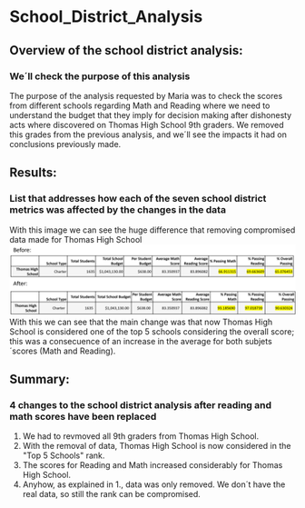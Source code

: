 # School_District_Analysis


## Overview of the school district analysis:
### We´ll check  the purpose of this analysis
The purpose of the analysis requested by Maria was to check the scores from different schools regarding Math and Reading where we need to understand the budget that they imply for decision making after dishonesty acts where discovered on Thomas High School 9th graders. We removed this grades from the previous analysis, and we´ll see the impacts it had on conclusions previously made.

## Results:
### List that addresses how each of the seven school district metrics was affected by the changes in the data
With this image we can see the huge difference that removing compromised data made for Thomas High School
![Alt text](Resources/BeforeAfter.png "Analysis before and after")
With this we can see that the main change was that now Thomas High School is considered one of the top 5 schools considering the overall score; this was a consecuence of an increase in the average for both subjets´scores (Math and Reading).

## Summary:
### 4 changes to the school district analysis after reading and math scores have been replaced
1. We had to revmoved all 9th graders from Thomas High School. 
2. With the removal of data, Thomas High School is now considered in the "Top 5 Schools" rank.
3. The scores for Reading and Math increased considerably for Thomas High School.
4. Anyhow, as explained in 1., data was only removed. We don´t have the real data, so still the rank can be compromised.
